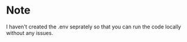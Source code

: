 # Note
I haven't created the .env seprately so that you can run the code locally without any issues.
